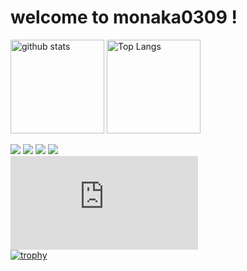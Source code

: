 # welcome to monaka0309 !
<p align="left"> 
  <img alt="github stats" height="150px" src="https://github-readme-stats.vercel.app/api?username=monaka0309&theme=gruvbox&show_icons=ture" />
  <img alt="Top Langs" height="150px" src="https://github-readme-stats.vercel.app/api/top-langs/?username=monaka0309&layout=compact&show_icons=true&theme=gruvbox" />
</p>

 ![](http://github-profile-summary-cards.vercel.app/api/cards/profile-details?username=monaka0309&theme=gruvbox)
 ![](http://github-profile-summary-cards.vercel.app/api/cards/most-commit-language?username=monaka0309&theme=gruvbox)
 ![](http://github-profile-summary-cards.vercel.app/api/cards/stats?username=monaka0309&theme=gruvbox)
 ![](http://github-profile-summary-cards.vercel.app/api/cards/productive-time?username=monaka0309&theme=gruvboxt&utcOffset=8)
 <br>
 [![My Stats](https://github-stats-evirunurm.vercel.app/api/stats.js?username=monaka0309)](https://github.com/evirunurm/github-stats)
 <br>
 [![trophy](https://github-profile-trophy.vercel.app/?username=monaka0309&theme=onedark)](https://github.com/monaka0309/github-profile-trophy)

<!---
monaka0309/monaka0309 is a ✨ special ✨ repository because its `README.md` (this file) appears on your GitHub profile.
You can click the Preview link to take a look at your changes.
--->
